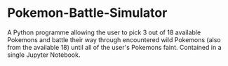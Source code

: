 # Pokemon-Battle-Simulator

A Python programme allowing the user to pick 3 out of 18 available Pokemons and battle their way through encountered wild Pokemons (also from the available 18) until all of the user's Pokemons faint. Contained in a single Jupyter Notebook.
